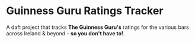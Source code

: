 # Guinness Guru Ratings Tracker

A daft project that tracks **The Guinness Guru's** ratings for the various bars across Ireland & beyond - **so you don't have to!**.
